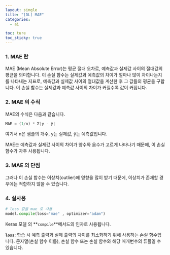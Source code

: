 ```yaml
---
layout: single
title: "[DL] MAE"
categories:
  - ai

toc: ture
toc_sticky: true
---
```


<!-- 위는 머릿말임 아래부터 포스트 본문 -->


### 1. MAE 란

MAE (Mean Absolute Error)는 평균 절대 오차로, 예측값과 실제값 사이의 절대값의 평균을 의미합니다. 이 손실 함수는 실제값과 예측값의 차이가 얼마나 많이 차이나는지를 나타내는 지표로, 예측값과 실제값 사이의 절대값을 계산한 후 그 값들의 평균을 구합니다. 이 손실 함수는 실제값과 예측값 사이의 차이가 커질수록 값이 커집니다.

### 2. MAE 의 수식

MAE의 수식은 다음과 같습니다.

```python
MAE = (1/n) * Σ|y - ŷ|
```

여기서 n은 샘플의 개수, y는 실제값, ŷ는 예측값입니다.

MAE는 예측값과 실제값 사이의 차이가 양수와 음수가 고르게 나타나기 때문에, 이 손실 함수가 자주 사용됩니다. 

### 3. MAE 의 단점

그러나 이 손실 함수는 이상치(outlier)에 영향을 많이 받기 때문에, 이상치가 존재할 경우에는 적합하지 않을 수 있습니다.

### 4. 실사용

```python
# loss 값을 mae 로 사용
model.compile(loss="mae" , optimizer="adam")
```

Keras 모델 의 **`compile`**메서드의 인자로 사용됩니다.

**`loss`**: 학습 시 예측 출력과 실제 출력의 차이를 최소화하기 위해 사용하는 손실 함수입니다. 문자열(손실 함수 이름), 손실 함수 또는 손실 함수와 해당 매개변수의 튜플일 수 있습니다.